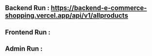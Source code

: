 ## Backend Run : https://backend-e-commerce-shopping.vercel.app/api/v1/allproducts
## Frontend Run : 
## Admin Run : 
